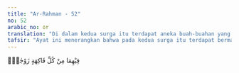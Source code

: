 ```yaml
---
title: "Ar-Rahman - 52"
no: 52
arabic_no: ٥٢
translation: "Di dalam kedua surga itu terdapat aneka buah-buahan yang berpasang-pasangan. "
tafsir: "Ayat ini menerangkan bahwa pada kedua surga itu terdapat bermacam-macam buah-buahan basah dan kering, kedua-duanya sama lezatnya, berlainan dengan buah-buahan di dunia."
---
```

فِيْهِمَا مِنْ كُلِّ فَاكِهَةٍ زَوْجٰنِۚ 